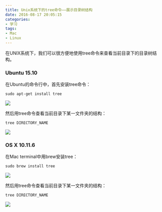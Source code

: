 ```yaml
---
title: Unix系统下的tree命令——展示目录树结构
date: 2016-08-17 20:05:15
categories:
- 学习
tags: 
- Mac
- Linux
---
```


在UNIX系统下，我们可以很方便地使用tree命令来查看当前目录下的目录树结构。

### Ubuntu 15.10

在Ubuntu的命令行中，首先安装tree命令：
<!-- more -->
```
sudo apt-get install tree
```
<!-- ![icon](http://obw22u9v2.bkt.clouddn.com/linux1.png) -->
<img src="http://obw22u9v2.bkt.clouddn.com/linux1.png" style="zoom:100%" />

然后用tree命令查看当前目录下某一文件夹的结构：
```
tree DIRECTORY_NAME
```
<!-- ![icon](http://obw22u9v2.bkt.clouddn.com/linux2.png) -->
<img src="http://obw22u9v2.bkt.clouddn.com/linux2.png" style="zoom:100%" />


### OS X 10.11.6

在Mac terminal中用brew安装tree：
```
sudo brew install tree
```
<!-- ![icon](http://obw22u9v2.bkt.clouddn.com/mac1.png) -->
<img src="http://obw22u9v2.bkt.clouddn.com/mac1.png" style="zoom:100%" />


然后用tree命令查看当前目录下某一文件夹的结构：
```
tree DIRECTORY_NAME
```
<!-- ![icon](http://obw22u9v2.bkt.clouddn.com/mac2.png) -->
<img src="http://obw22u9v2.bkt.clouddn.com/mac2.png" style="zoom:100%" />

